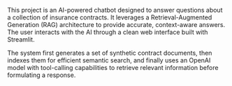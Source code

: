 This project is an AI-powered chatbot designed to answer questions about a collection of insurance contracts. It leverages a Retrieval-Augmented Generation (RAG) architecture to provide accurate, context-aware answers. The user interacts with the AI through a clean web interface built with Streamlit.

The system first generates a set of synthetic contract documents, then indexes them for efficient semantic search, and finally uses an OpenAI model with tool-calling capabilities to retrieve relevant information before formulating a response.
